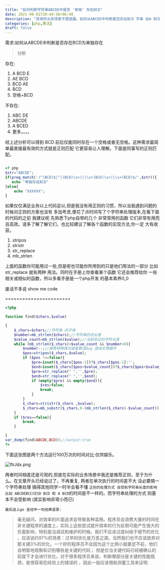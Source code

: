 ```yaml
---
title: "如何判断字符串ABCDE中是否 '单独' 存在BCD"
date: 2021-08-01T20:44:58+06:48
description: "具体的业务场景不便透露。如何从ABCDE中判断是否存在BCD 字串 如A BCD E 为存在,A BCDE为不存在"
categories: [php,算法]
draft: false
---
```

需求:如何从ABCDE中判断是否存在BCD为单独存在

>分析

存在:
1. A BCD E 
2. AE BCD
3. BCD AE
4. BCD
5. 空格+BCD

不存在:
1. ABC DE
2. ABCDE
3. A BCED
4. 更多。。。。

经上述分析可以得到  BCD 前后仅能同时存在一个空格或者无空格。这种需求最简单最直接最有效的方式就是正则匹配
它更容易让人理解。下面是同事写的正则匹配。

```php

<? php
$str="ABCDE";
if(preg_match('/^(BCD)$|^((BCD)\s+)|(\s+(BCD)\s+)|\s+(BCD)$/',$str)){
   echo "单独存在BCD"
}else{
    echo "XXXXXX";
}

```

如果仅仅满足业务以上代码足以,但是我没有用正则的习惯，所以当我遇到问题的时候对正则的方案也没有
多加考虑,便花了点时间写了个字符串处理版本,在看下面的代码的之前 我建议呢 先熟悉下php自带的几个
非常常用的函数 它们非常有用而且高效。请多了解了解它们，也比较建议了解各个函数的实现方法,你一定
大有收获。

1. stripos
2. stristr
3. str_replace
4. mb_strlen

上面的函数你可能用过一些,但是呢也可能你所用到的只是他们用法的一部分 比如str_replace 就有两种
用法。同时在手册上你查看某个函数 它还会推荐给你 一些相关或相似的函数，所以多看手册是一个php开发
的基本素养0_0

废话不多说 show me code

=======================

```php
<?php

function find($chars,$value)

{
    $_chars=$chars;//字符串 的子串
    $number=mb_strlen($chars);//字符串的总长度
    $value_count=mb_strlen($value);//当前验证的字符长度
    while (mb_strlen($_chars)>$value_count && $number>0){
        $number--;//避免特殊情况或者算法bug 造成无限循环
        $pos=stripos($_chars,$value);
        if ($pos !==false){
            $pre=isset($_chars[$pos-1])?$_chars[$pos-1]:'';
            $end=isset($_chars[$pos+$value_count])?$_chars[$pos+$value_count]:'';
            $pre=str_replace(" ",'',$pre);
            $end=str_replace(" ",'',$end);
            if (empty($pre) && empty($end)){
                $res=false;
                break;
            }
        }
        $_chars=stristr($_chars ,$value);
        $_chars=mb_substr($_chars,0-(mb_strlen($_chars)-$value_count));
    }
    if ($res==false){
        break;
    }

}
var_dump(find(ABCDE,BCD));//output:true
?>
```
下面这张图是两个方法运行100万次的时间对比:仅供娱乐。


![ftrJdx.png](https://z3.ax1x.com/2021/08/10/ftrJdx.png)


两者时间相差还是可观的,但是在实际的业务场景中我还是推荐正则，至于为什么。在文章开头已经说过了，不再重复,
两者在单次执行的时间差不大 没必要搞一个字符串处理 搞得其他同学一时半会看不懂 `正则的处理方式 会受到字符串长度的影响 比如
ABCDEBCCCESD BCD 和 A BCD`的时间是不一样的。而字符串处理的方式 则基本不会受影响 (其实影响非常小而已)

`最后送上go 圣经中一句经典语录:`


> 毫无疑问，对效率的片面追求会导致各种滥用。程序员会浪费大量的时间在非关键程序的速度上，实际上这些尝试提升效率的行为反倒可能产生很大的负面影响，特别是当调试和维护的时候。我们不应该过度纠结于细节的优化
，应该说约97%的场景：过早的优化是万恶之源。当然我们也不应该放弃对那关键3%的优化。一个好的程序员不会因为这个比例小就裹足不前，他们会明智地观察和识别哪些是关键的代码；
但是仅当关键代码已经被确认的前提下才会进行优化。对于很多程序员来说，判断哪部分是关键的性能瓶颈，是很容易犯经验上的错误的
，因此一般应该借助测量工具来证明.


  
